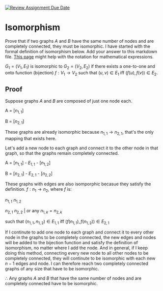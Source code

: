 [![Review Assignment Due Date](https://classroom.github.com/assets/deadline-readme-button-24ddc0f5d75046c5622901739e7c5dd533143b0c8e959d652212380cedb1ea36.svg)](https://classroom.github.com/a/ppBU16qM)
# Isomorphism

Prove that if two graphs $A$ and $B$ have the same number of nodes and are
completely connected, they must be isomorphic. I have started with the formal
definition of isomorphism below. Add your answer to this markdown file. [This
page](https://docs.github.com/en/get-started/writing-on-github/working-with-advanced-formatting/writing-mathematical-expressions)
might help with the notation for mathematical expressions.

$G_1=(V_1 , E_1)$ is isomorphic to $G_2 = (V_2, E_2)$ if there exists a
one-to-one and onto function (bijection) $f: V_1 \rightarrow V_2$ such that $(u,v)
\in E_1$ iff $(f(u),f(v)) \in E_2$.

## Proof

Suppose graphs $A$ and $B$ are composed of just one node each. 

A = [$n_{1,1}$]

B = [$n_{2,1}$]

These graphs are already isomorphic because $n_{1,1} \rightarrow n_{2,1}$, that's the only mapping that exists here. 

Let's add a new node to each graph and connect it to the other node in that graph, so that the graphs remain completely connected. 

A = [$n_{1,1}$] - $E_{1,1}$ - [$n_{1,2}$]

B = [$n_{2,1}$] - $E_{2,1}$ - [$n_{2,2}$]

These graphs with edges are also isomporphic becasue they satisfy the definition. $f: n_1 \rightarrow n_2$, where $f$ is:

$n_{1,1}$ $n_{1,2}$

$n_{2,1}$ $n_{2,2}$   | or any $n_{1,k} = n_{2,k}$

 such that $(n_{1,1}, n_{1,2}) \in E_{1,1}$ iff $(f(n_{1,1}), f(n_{1,2})) \in E_{2,1}$

If I continute to add one node to each graph and connect it to every other node in the graphs to be completely connected, the new edges and nodes will be added to the bijection function and satisfy the definition of isomorphism, no matter where I add the node. And in general, if I keep doing this method, connecting every new node to all other nodes to be completely connected, they will continute to be isomorphic with each new $n-1$ edges and node. I can therefore reach two completely connected graphs of any size that have to be isomorphic. 

$\therefore$ Any graphs $A$ and $B$ that have the same number of nodes and are completely connected have to be isomorphic. 
